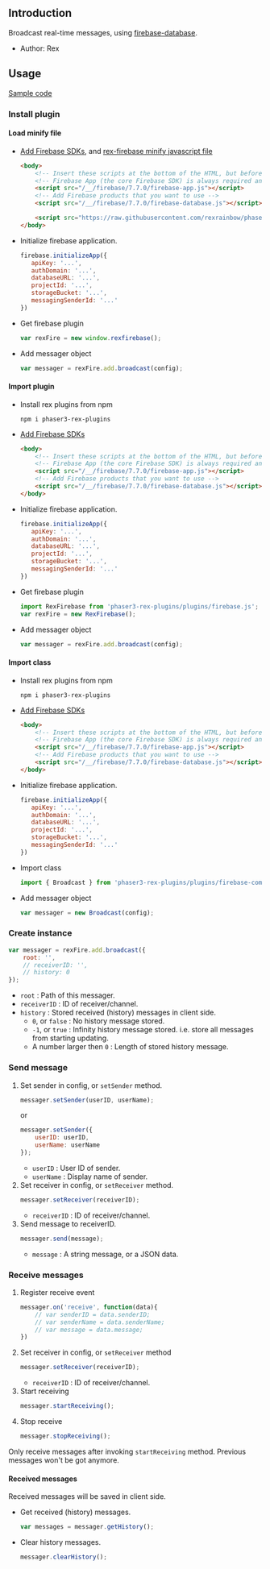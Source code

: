 ## Introduction

Broadcast real-time messages, using [firebase-database](https://firebase.google.com/docs/database/).

- Author: Rex

## Usage

[Sample code](https://github.com/rexrainbow/phaser3-rex-notes/blob/master/examples/firebase-broadcast)

### Install plugin

#### Load minify file

- [Add Firebase SDKs](https://firebase.google.com/docs/web/setup), and [rex-firebase minify javascript file](https://raw.githubusercontent.com/rexrainbow/phaser3-rex-notes/master/dist/rexfirebase.min.js)
    ```html
    <body>
        <!-- Insert these scripts at the bottom of the HTML, but before you use any Firebase services -->
        <!-- Firebase App (the core Firebase SDK) is always required and must be listed first -->
        <script src="/__/firebase/7.7.0/firebase-app.js"></script>
        <!-- Add Firebase products that you want to use -->
        <script src="/__/firebase/7.7.0/firebase-database.js"></script>

        <script src="https://raw.githubusercontent.com/rexrainbow/phaser3-rex-notes/master/dist/rexfirebase.min.js"></script>
    </body>    
    ```
- Initialize firebase application.
    ```javascript
    firebase.initializeApp({
       apiKey: '...',
       authDomain: '...',
       databaseURL: '...',
       projectId: '...',
       storageBucket: '...',
       messagingSenderId: '...'
    })
    ```
- Get firebase plugin
    ```javascript
    var rexFire = new window.rexfirebase();
    ```
- Add messager object
    ```javascript
    var messager = rexFire.add.broadcast(config);
    ```

#### Import plugin

- Install rex plugins from npm
    ```
    npm i phaser3-rex-plugins
    ```
- [Add Firebase SDKs](https://firebase.google.com/docs/web/setup)
    ```html
    <body>
        <!-- Insert these scripts at the bottom of the HTML, but before you use any Firebase services -->
        <!-- Firebase App (the core Firebase SDK) is always required and must be listed first -->
        <script src="/__/firebase/7.7.0/firebase-app.js"></script>
        <!-- Add Firebase products that you want to use -->
        <script src="/__/firebase/7.7.0/firebase-database.js"></script>
    </body>    
    ```
- Initialize firebase application.
    ```javascript
    firebase.initializeApp({
       apiKey: '...',
       authDomain: '...',
       databaseURL: '...',
       projectId: '...',
       storageBucket: '...',
       messagingSenderId: '...'
    })
    ```
- Get firebase plugin
    ```javascript
    import RexFirebase from 'phaser3-rex-plugins/plugins/firebase.js';    
    var rexFire = new RexFirebase();
    ```
- Add messager object
    ```javascript
    var messager = rexFire.add.broadcast(config);
    ```

#### Import class

- Install rex plugins from npm
    ```
    npm i phaser3-rex-plugins
    ```
- [Add Firebase SDKs](https://firebase.google.com/docs/web/setup)
    ```html
    <body>
        <!-- Insert these scripts at the bottom of the HTML, but before you use any Firebase services -->
        <!-- Firebase App (the core Firebase SDK) is always required and must be listed first -->
        <script src="/__/firebase/7.7.0/firebase-app.js"></script>
        <!-- Add Firebase products that you want to use -->
        <script src="/__/firebase/7.7.0/firebase-database.js"></script>
    </body>    
    ```
- Initialize firebase application.
    ```javascript
    firebase.initializeApp({
       apiKey: '...',
       authDomain: '...',
       databaseURL: '...',
       projectId: '...',
       storageBucket: '...',
       messagingSenderId: '...'
    })
    ```
- Import class
    ```javascript
    import { Broadcast } from 'phaser3-rex-plugins/plugins/firebase-components.js';
    ```
- Add messager object
    ```javascript
    var messager = new Broadcast(config);
    ```

### Create instance

```javascript
var messager = rexFire.add.broadcast({
    root: '',
    // receiverID: '',
    // history: 0
});
```

- `root` : Path of this messager.
- `receiverID` : ID of receiver/channel.
- `history` : Stored received (history)  messages in client side.
    - `0`, or `false` : No history message stored.
    - `-1`, or `true` : Infinity history message stored. i.e. store all messages from starting updating.
    - A number larger then `0` : Length of stored history message.

### Send message

1. Set sender in config, or `setSender` method.
    ```javascript
    messager.setSender(userID, userName);
    ```
    or
    ```javascript
    messager.setSender({
        userID: userID,
        userName: userName
    });
    ```
    - `userID` : User ID of sender.
    - `userName` : Display name of sender.
1. Set receiver in config, or `setReceiver` method.
    ```javascript
    messager.setReceiver(receiverID);
    ```
    - `receiverID` : ID of receiver/channel.
1. Send message to receiverID.
    ```javascript
    messager.send(message);
    ```
    - `message` : A string message, or a JSON data.

### Receive messages

1. Register receive event
    ```javascript
    messager.on('receive', function(data){
        // var senderID = data.senderID;
        // var senderName = data.senderName;
        // var message = data.message;
    })
    ```
1. Set receiver in config, or `setReceiver` method
    ```javascript
    messager.setReceiver(receiverID);
    ```
    - `receiverID` : ID of receiver/channel.
1. Start receiving
    ```javascript
    messager.startReceiving();
    ```
1. Stop receive
    ```javascript
    messager.stopReceiving();
    ```

Only receive messages after invoking `startReceiving` method. Previous messages won't be got anymore.

#### Received messages

Received messages will be saved in client side.

- Get received (history) messages.
    ```javascript
    var messages = messager.getHistory();
    ```
- Clear history messages.
    ```javascript
    messager.clearHistory();
    ```